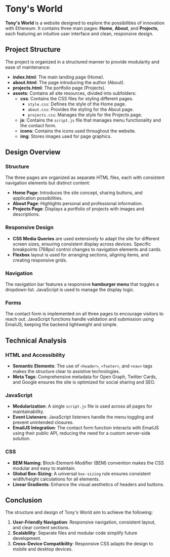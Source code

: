 # Tony's World

**Tony's World** is a website designed to explore the possibilities of innovation with Ethereum. It contains three main pages: **Home**, **About**, and **Projects**, each featuring an intuitive user interface and clean, responsive design.

## Project Structure

The project is organized in a structured manner to provide modularity and ease of maintenance:

- **index.html**: The main landing page (Home).
- **about.html**: The page introducing the author (About).
- **projects.html**: The portfolio page (Projects).
- **assets**: Contains all site resources, divided into subfolders:
  - **css**: Contains the CSS files for styling different pages.
    - `style.css`: Defines the style of the Home page.
    - `about.css`: Provides the styling for the About page.
    - `projects.css`: Manages the style for the Projects page.
  - **js**: Contains the `script.js` file that manages menu functionality and the contact form.
  - **icons**: Contains the icons used throughout the website.
  - **img**: Stores images used for page graphics.

## Design Overview

### Structure

The three pages are organized as separate HTML files, each with consistent navigation elements but distinct content:

- **Home Page**: Introduces the site concept, sharing buttons, and application possibilities.
- **About Page**: Highlights personal and professional information.
- **Projects Page**: Displays a portfolio of projects with images and descriptions.

### Responsive Design

- **CSS Media Queries** are used extensively to adapt the site for different screen sizes, ensuring consistent display across devices. Specific breakpoints (768px) control changes to navigation elements and cards.
- **Flexbox** layout is used for arranging sections, aligning items, and creating responsive grids.

### Navigation

The navigation bar features a responsive **hamburger menu** that toggles a dropdown list. JavaScript is used to manage the display logic.

### Forms

The contact form is implemented on all three pages to encourage visitors to reach out. JavaScript functions handle validation and submission using EmailJS, keeping the backend lightweight and simple.

## Technical Analysis

### HTML and Accessibility

- **Semantic Elements**: The use of `<header>`, `<footer>`, and `<nav>` tags makes the structure clear to assistive technologies.
- **Meta Tags**: Comprehensive metadata for Open Graph, Twitter Cards, and Google ensures the site is optimized for social sharing and SEO.

### JavaScript

- **Modularization**: A single `script.js` file is used across all pages for maintainability.
- **Event Listeners**: JavaScript listeners handle the menu toggling and prevent unintended closures.
- **EmailJS Integration**: The contact form function interacts with EmailJS using their public API, reducing the need for a custom server-side solution.

### CSS

- **BEM Naming**: Block-Element-Modifier (BEM) convention makes the CSS modular and easy to maintain.
- **Global Box-Sizing**: A universal `box-sizing` rule ensures consistent width/height calculations for all elements.
- **Linear Gradients**: Enhance the visual aesthetics of headers and buttons.

## Conclusion

The structure and design of Tony's World aim to achieve the following:

1. **User-Friendly Navigation**: Responsive navigation, consistent layout, and clear content sections.
2. **Scalability**: Separate files and modular code simplify future development.
3. **Cross-Device Compatibility**: Responsive CSS adapts the design to mobile and desktop devices.
